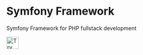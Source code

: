 # Symfony Framework

Symfony Framework for PHP fullstack development

<a href="https://idx.google.com/new?template=https://github.com/project-idx/community-templates/tree/main/symfony">
  <img height="32" alt="Try in IDX" src="https://cdn.idx.dev/btn/try_dark_32.svg">
</a>